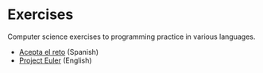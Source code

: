 # Exercises

Computer science exercises to programming practice in various languages.

- [Acepta el reto](https://www.aceptaelreto.com/) (Spanish)
- [Project Euler](https://projecteuler.net/) (English)

